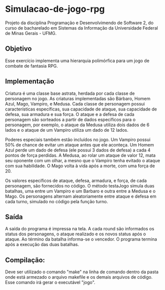 # Simulacao-de-jogo-rpg

Projeto da disciplina Programação e Desenvolvimendo de Software 2, do curso de bacharelado em Sistemas da Informação da Universidade Federal de Minas Gerais - UFMG.

## Objetivo

Esse exercício implementa uma hierarquia polimórfica para um jogo de combate de fantasia RPG. 

## Implementação

Criatura é uma classe base astrata, herdada por cada classe de personagem no jogo. As criaturas implementadas são Bárbaro, Homem Azul, Mago, Vampiro, e Medusa. Cada classe de personagem possui características específicas, sua capacidade de ataque, sua capacidade de defesa, sua armadura e sua força. O ataque e a defesa de cada personagem são sorteados a partir de dados específicos para o personagem, por exemplo, o ataque da Medusa utiliza dois dados de 6 lados e o ataque de um Vampiro utiliza um dado de 12 lados.

Poderes especiais também estão incluídos no jogo. Um Vampiro possui 50% de chance de evitar um ataque antes que ele aconteça. Um Homem Azul perde um dado de defesa (ele possui 3 dados de defesa) a cada 4 pontos de força perdidas. A Medusa, ao rolar um ataque de valor 12, mata seu oponente com um olhar, a mesno que o Vampiro tenha evitado o ataque com sua habilidade. O Mago volta à vida após a morte, com uma força de 20.

Os valores específicos de ataque, defesa, armadura, e força, de cada personagem, são fornecidos no código. O método testaJogo simula duas batalhas, uma entre um Vampiro e um Barbaro e outra entre a Medusa e o Mago. Os personagens alternam aleatoriamente entre ataque e defesa em cada turno, simulado no código pela função turno.

## Saída

A saída do programa é impressa na tela.
A cada round são informados os status dos personagens, o ataque realizado e os novos status após o ataque. Ao término da batalha informa-se o vencedor. O programa termina após a execução das duas batalhas.

## Compilação:
Deve ser utilizado o comando "make" na linha de comando dentro da pasta onde está armezado o arquivo makefile e os demais arquivos de código. Esse comando irá gerar o executável "jogo".
